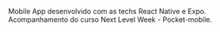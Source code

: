 Mobile App desenvolvido com as techs React Native e Expo.
Acompanhamento do curso Next Level Week - Pocket-mobile.
